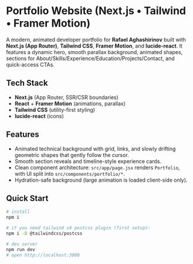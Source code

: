 # Portfolio Website (Next.js • Tailwind • Framer Motion)

A modern, animated developer portfolio for **Rafael Aghashirinov** built with **Next.js (App Router)**, **Tailwind CSS**, **Framer Motion**, and **lucide-react**. It features a dynamic hero, smooth parallax background, animated shapes, sections for About/Skills/Experience/Education/Projects/Contact, and quick-access CTAs.

## Tech Stack
- **Next.js** (App Router, SSR/CSR boundaries)
- **React** + **Framer Motion** (animations, parallax)
- **Tailwind CSS** (utility-first styling)
- **lucide-react** (icons)

## Features
- Animated technical background with grid, links, and slowly drifting geometric shapes that gently follow the cursor.
- Smooth section reveals and timeline-style experience cards.
- Clean component architecture: `src/app/page.jsx` renders `Portfolio`, with UI split into `src/components/portfolio/*`.
- Hydration-safe background (large animation is loaded client-side only).

## Quick Start
```bash
# install
npm i

# if you need tailwind v4 postcss plugin (first setup):
npm i -D @tailwindcss/postcss

# dev server
npm run dev
# open http://localhost:3000
